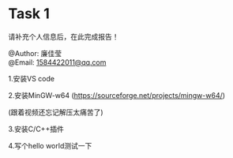 # Task 1

请补充个人信息后，在此完成报告！

@Author: 廉佳莹  
@Email: 1584422011@qq.com

1.安装VS code

2.安装MinGW-w64
(https://sourceforge.net/projects/mingw-w64/)

(跟着视频还忘记解压太痛苦了)

3.安装C/C++插件

4.写个hello world测试一下
